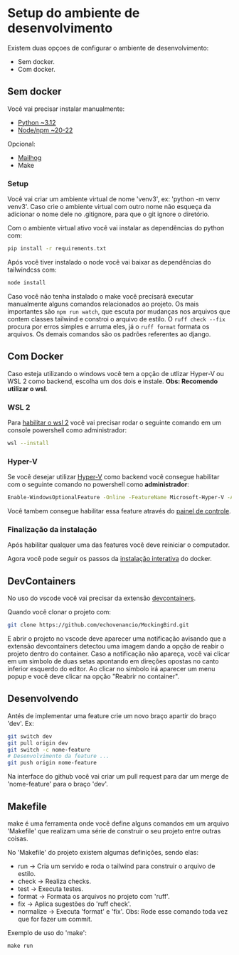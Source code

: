 # Setup do ambiente de desenvolvimento

Existem duas opçoes de configurar o ambiente de desenvolvimento:
-  Sem docker.
-  Com docker. 

## Sem docker

Você vai precisar instalar manualmente:
-  [Python ~3.12](https://www.python.org/downloads/)
-  [Node/npm ~20-22](https://nodejs.org/pt)

Opcional: 
-  [Mailhog](https://github.com/mailhog/MailHog)
-  Make

### Setup
Você vai criar um ambiente virtual de nome 'venv3', ex: 'python -m venv venv3'. Caso crie o ambiente virtual com outro nome
não esqueça da adicionar o nome dele no .gitignore, para que o git ignore o diretório.

Com o ambiente virtual ativo você vai instalar as dependências do python com: 
```bash
pip install -r requirements.txt
```

Após você tiver instalado o node você vai baixar as dependências do tailwindcss com:
```bash
node install
```

Caso você não tenha instalado o make você precisará executar
manualmente alguns comandos relacionados ao projeto.
Os mais importantes são `npm run watch`, que escuta por
mudanças nos arquivos que contem classes tailwind e constroi
o arquivo de estilo. O `ruff check --fix` procura por erros
simples e arruma eles, já o `ruff format` formata os arquivos.
Os demais comandos são os padrões referentes ao django.


## Com Docker

Caso esteja utilizando o windows você tem a opção de utlizar Hyper-V ou WSL 2 como backend, escolha um dos dois e instale.
__Obs: Recomendo utilizar o wsl__. 

### WSL 2

Para [habilitar o wsl 2](https://learn.microsoft.com/en-us/windows/wsl/install)
você vai precisar rodar o seguinte comando em um console powershell como administrador:
```bash
wsl --install
```

### Hyper-V

Se você desejar utilizar [Hyper-V](https://learn.microsoft.com/pt-br/virtualization/hyper-v-on-windows/quick-start/enable-hyper-v)
como backend você consegue habilitar com o seguinte comando no powershell como __administrador__:
```bash
Enable-WindowsOptionalFeature -Online -FeatureName Microsoft-Hyper-V -All
```

Você tambem consegue habilitar essa feature através do [painel de controle](https://learn.microsoft.com/pt-br/virtualization/hyper-v-on-windows/quick-start/enable-hyper-v#enable-the-hyper-v-role-through-settings).

### Finalização da instalação

Após habilitar qualquer uma das features você deve reiniciar o computador.

Agora você pode seguir os passos da [instalação interativa](https://docs.docker.com/desktop/install/windows-install/#install-interactively) do docker.

## DevContainers

No uso do vscode você vai precisar da extensão [devcontainers](https://marketplace.visualstudio.com/items?itemName=ms-vscode-remote.remote-containers).

Quando você clonar o projeto com:
```bash
git clone https://github.com/echovenancio/MockingBird.git
```
E abrir o projeto no vscode deve aparecer uma notificação avisando que a extensão devcontainers
detectou uma imagem dando a opção de reabir o projeto dentro do container.
Caso a notificação não apareça, você vai clicar em um simbolo de duas setas apontando em
direções opostas no canto inferior esquerdo do editor. Ao clicar no simbolo irá aparecer um menu
popup e você deve clicar na opção "Reabrir no container".

## Desenvolvendo

Antés de implementar uma feature crie um novo braço apartir do braço 'dev'. Ex:
```bash
git switch dev
git pull origin dev
git switch -c nome-feature
# Desenvolvimento da feature ...
git push origin nome-feature
```

Na interface do github você vai criar um pull request para dar um merge de 'nome-feature' para
o braço 'dev'.

## Makefile

make é uma ferramenta onde você define alguns comandos em um arquivo 'Makefile' que realizam uma
série de construir o seu projeto entre outras coisas.

No 'Makefile' do projeto existem algumas definições, sendo elas:
- run -> Cria um servido e roda o tailwind para construir o arquivo de estilo.
- check -> Realiza checks.
- test -> Executa testes.
- format -> Formata os arquivos no projeto com 'ruff'.
- fix -> Aplica sugestões do 'ruff check'.
- normalize -> Executa 'format' e 'fix'. Obs: Rode esse comando toda vez que for fazer um commit.

Exemplo de uso do 'make':
```
make run
```
